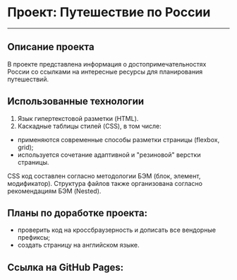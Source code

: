 # Проект: Путешествие по России
----------------------------

## Описание проекта
В проекте представлена информация о достопримечательностях России со ссылками на интересные ресурсы для планирования путешествий.

## Использованные технологии
1. Язык гипертекстовой разметки (HTML).
2. Каскадные таблицы стилей (CSS), в том числе:
* применяются современные способы разметки страницы (flexbox, grid);
* используется сочетание адаптивной и "резиновой" верстки страницы.

CSS код составлен согласно методологии БЭМ (блок, элемент, модификатор).
Структура файлов также организована согласно рекомендациям БЭМ (Nested).

## Планы по доработке проекта:
* проверить код на кроссбраузерность и дописать все вендорные префиксы;
* создать страницу на английском языке.

## Ссылка на GitHub Pages:


